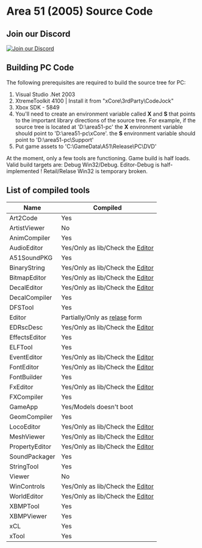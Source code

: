 # Area 51 (2005) Source Code

## Join our Discord

[![Join our Discord](https://github.com/gabengaGamer/area51-pc/assets/54669564/bac6c8a8-2d95-4513-8943-c5c26bd09173)](https://discord.gg/7gGhFSjxsq)

## Building PC Code

The following prerequisites are required to build the source tree for PC:

1. Visual Studio .Net 2003
2. XtremeToolkit 4100 | Install it from "xCore\3rdParty\CodeJock"
3. Xbox SDK - 5849
4. You'll need to create an environment variable called **X** and **S** that points to the important library directions of the source tree. For example, if the source tree is located at 'D:\area51-pc' the **X** environment variable should point to 'D:\area51-pc\xCore'. the **S** environment variable should point to 'D:\area51-pc\Support'
5. Put game assets to 'C:\GameData\A51\Release\PC\DVD'

At the moment, only a few tools are functioning. Game build is half loads. Valid build targets are: Debug Win32/Debug. Editor-Debug is half-implemented ! Retail/Relase Win32 is temporary broken.

## List of compiled tools
Name           | Compiled
---------------| ----------------------
Art2Code       | Yes
ArtistViewer   | No
AnimCompiler   | Yes
AudioEditor    | Yes/Only as lib/Check the [Editor](https://github.com/gabengaGamer/area51-pc/releases/tag/Editor)
A51SoundPKG    | Yes
BinaryString   | Yes/Only as lib/Check the [Editor](https://github.com/gabengaGamer/area51-pc/releases/tag/Editor)
BitmapEditor   | Yes/Only as lib/Check the [Editor](https://github.com/gabengaGamer/area51-pc/releases/tag/Editor)
DecalEditor    | Yes/Only as lib/Check the [Editor](https://github.com/gabengaGamer/area51-pc/releases/tag/Editor)
DecalCompiler  | Yes
DFSTool        | Yes
Editor         | Partially/Only as [relase](https://github.com/gabengaGamer/area51-pc/releases/tag/Editor) form
EDRscDesc      | Yes/Only as lib/Check the [Editor](https://github.com/gabengaGamer/area51-pc/releases/tag/Editor)
EffectsEditor  | Yes
ELFTool        | Yes
EventEditor    | Yes/Only as lib/Check the [Editor](https://github.com/gabengaGamer/area51-pc/releases/tag/Editor)
FontEditor     | Yes/Only as lib/Check the [Editor](https://github.com/gabengaGamer/area51-pc/releases/tag/Editor)
FontBuilder    | Yes
FxEditor       | Yes/Only as lib/Check the [Editor](https://github.com/gabengaGamer/area51-pc/releases/tag/Editor)
FXCompiler     | Yes
GameApp        | Yes/Models doesn't boot
GeomCompiler   | Yes
LocoEditor     | Yes/Only as lib/Check the [Editor](https://github.com/gabengaGamer/area51-pc/releases/tag/Editor)
MeshViewer     | Yes/Only as lib/Check the [Editor](https://github.com/gabengaGamer/area51-pc/releases/tag/Editor)
PropertyEditor | Yes/Only as lib/Check the [Editor](https://github.com/gabengaGamer/area51-pc/releases/tag/Editor)
SoundPackager  | Yes
StringTool     | Yes
Viewer         | No
WinControls    | Yes/Only as lib/Check the [Editor](https://github.com/gabengaGamer/area51-pc/releases/tag/Editor)
WorldEditor    | Yes/Only as lib/Check the [Editor](https://github.com/gabengaGamer/area51-pc/releases/tag/Editor)
XBMPTool       | Yes
XBMPViewer     | Yes
xCL            | Yes
xTool          | Yes
